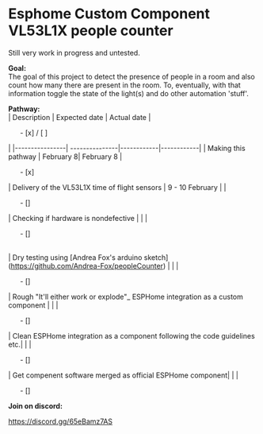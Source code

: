 # Esphome Custom Component VL53L1X people counter
Still very work in progress and untested.

**Goal:** <br/>
The goal of this project to detect the presence of people in a room and also count how many there are present in the room. To, eventually, with that information toggle the state of the light(s) and do other automation 'stuff'.

**Pathway:** <br/>
| Description     |  Expected date  | Actual date  | <ul>- [x] / [ ]</ul>   | 
|----------------| ---------------|------------|------------|
| Making this pathway | February 8| February 8 | <ul>- [x] </ul> 
| Delivery of the VL53L1X time of flight sensors | 9 - 10 February | |  <ul>- [] </ul> 
| Checking if hardware is nondefective | | |  <ul>- [] </ul>  
| Dry testing using [Andrea Fox's arduino sketch] (https://github.com/Andrea-Fox/peopleCounter) |  | |  <ul>- [] </ul> 
| Rough "It'll either work or explode"_ ESPHome integration as a custom component | | |  <ul>- [] </ul> 
| Clean ESPHome integration as a component following the code guidelines etc.| | |  <ul>- [] </ul> 
| Get compenent software merged as official ESPHome component|  | |  <ul>- [] </ul> 

**Join on discord:** <br/>

https://discord.gg/65eBamz7AS


